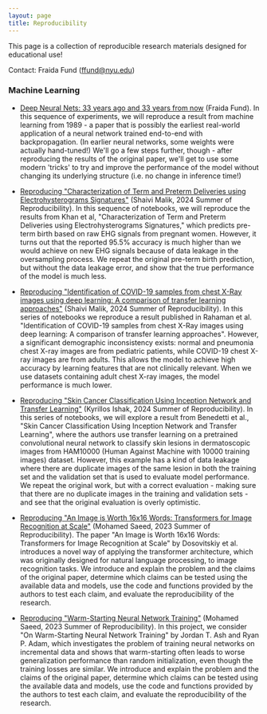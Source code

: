 ```yaml
---
layout: page
title: Reproducibility
---
```


This page is a collection of reproducible research materials designed for educational use!

Contact: Fraida Fund (ffund@nyu.edu)

### Machine Learning

* [Deep Neural Nets: 33 years ago and 33 years from now](https://github.com/teaching-on-testbeds/deep-nets-reproducing/) (Fraida Fund). In this sequence of experiments, we will reproduce a result from machine learning from 1989 - a paper that is possibly the earliest real-world application of a neural network trained end-to-end with backpropagation. (In earlier neural networks, some weights were actually hand-tuned!) We'll go a few steps further, though - after reproducing the results of the original paper, we'll get to use some modern 'tricks' to try and improve the performance of the model without changing its underlying structure (i.e. no change in inference time!)

* [Reproducing "Characterization of Term and Preterm Deliveries using Electrohysterograms Signatures"](https://github.com/shaivimalik/medicine_preprocessing-on-entire-dataset) (Shaivi Malik, 2024 Summer of Reproducibility). In this sequence of notebooks, we will reproduce the results from Khan et al, "Characterization of Term and Preterm Deliveries using Electrohysterograms Signatures," which predicts pre-term birth based on raw EHG signals from pregnant women. However, it turns out that the reported 95.5% accuracy is much higher than we would achieve on new EHG signals because of data leakage in the oversampling process. We repeat the original pre-term birth prediction, but without the data leakage error, and show that the true performance of the model is much less.

* [Reproducing "Identification of COVID-19 samples from chest X-Ray images using deep learning: A comparison of transfer learning approaches"](https://github.com/shaivimalik/covid_illegitimate_features) (Shaivi Malik, 2024 Summer of Reproducibility). In this series of notebooks we reproduce a result published in Rahaman et al. "Identification of COVID-19 samples from chest X-Ray images using deep learning: A comparison of transfer learning approaches". However, a significant demographic inconsistency exists: normal and pneumonia chest X-ray images are from pediatric patients, while COVID-19 chest X-ray images are from adults. This allows the model to achieve high accuracy by learning features that are not clinically relevant. When we use datasets containing adult chest X-ray images, the model performance is much lower.

* [Reproducing "Skin Cancer Classification Using Inception Network and Transfer Learning"](https://github.com/kyrillosishak/re-SkinCancer) (Kyrillos Ishak, 2024 Summer of Reproducibility). In this series of notebooks, we will explore a result from Benedetti et al., "Skin Cancer Classification Using Inception Network and Transfer Learning", where the authors use transfer learning on a pretrained convolutional neural network to classify skin lesions in dermatoscopic images from HAM10000 (Human Against Machine with 10000 training images) dataset.  However, this example has a kind of data leakage where there are duplicate images of the same lesion in both the training set and the validation set that is used to evaluate model performance.  We repeat the original work, but with a correct evaluation - making sure that there are no duplicate images in the training and validation sets - and see that the original evaluation is overly optimistic.


* [Reproducing "An Image is Worth 16x16 Words: Transformers for Image Recognition at Scale"](https://github.com/teaching-on-testbeds/re_vit) (Mohamed Saeed, 2023 Summer of Reproducibility). The paper "An Image is Worth 16x16 Words: Transformers for Image Recognition at Scale" by Dosovitskiy et al. introduces a novel way of applying the transformer architecture, which was originally designed for natural language processing, to image recognition tasks. We introduce and explain the problem and the claims of the original paper, determine which claims can be tested using the available data and models, use the code and functions provided by the authors to test each claim, and evaluate the reproducibility of the research.

* [Reproducing "Warm-Starting Neural Network Training"](https://github.com/teaching-on-testbeds/re_warm_start_nn) (Mohamed Saeed, 2023 Summer of Reproducibility).  In this project, we consider  "On Warm-Starting Neural Network Training" by Jordan T. Ash and Ryan P. Adam, which investigates the problem of training neural networks on incremental data and shows that warm-starting often leads to worse generalization performance than random initialization, even though the training losses are similar. We introduce and explain the problem and the claims of the original paper, determine which claims can be tested using the available data and models, use the code and functions provided by the authors to test each claim, and evaluate the reproducibility of the research.









